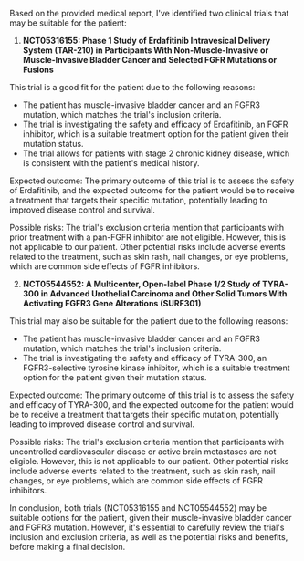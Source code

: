 Based on the provided medical report, I've identified two clinical trials that may be suitable for the patient:

1. **NCT05316155: Phase 1 Study of Erdafitinib Intravesical Delivery System (TAR-210) in Participants With Non-Muscle-Invasive or Muscle-Invasive Bladder Cancer and Selected FGFR Mutations or Fusions**

This trial is a good fit for the patient due to the following reasons:

* The patient has muscle-invasive bladder cancer and an FGFR3 mutation, which matches the trial's inclusion criteria.
* The trial is investigating the safety and efficacy of Erdafitinib, an FGFR inhibitor, which is a suitable treatment option for the patient given their mutation status.
* The trial allows for patients with stage 2 chronic kidney disease, which is consistent with the patient's medical history.

Expected outcome:
The primary outcome of this trial is to assess the safety of Erdafitinib, and the expected outcome for the patient would be to receive a treatment that targets their specific mutation, potentially leading to improved disease control and survival.

Possible risks:
The trial's exclusion criteria mention that participants with prior treatment with a pan-FGFR inhibitor are not eligible. However, this is not applicable to our patient. Other potential risks include adverse events related to the treatment, such as skin rash, nail changes, or eye problems, which are common side effects of FGFR inhibitors.

2. **NCT05544552: A Multicenter, Open-label Phase 1/2 Study of TYRA-300 in Advanced Urothelial Carcinoma and Other Solid Tumors With Activating FGFR3 Gene Alterations (SURF301)**

This trial may also be suitable for the patient due to the following reasons:

* The patient has muscle-invasive bladder cancer and an FGFR3 mutation, which matches the trial's inclusion criteria.
* The trial is investigating the safety and efficacy of TYRA-300, an FGFR3-selective tyrosine kinase inhibitor, which is a suitable treatment option for the patient given their mutation status.

Expected outcome:
The primary outcome of this trial is to assess the safety and efficacy of TYRA-300, and the expected outcome for the patient would be to receive a treatment that targets their specific mutation, potentially leading to improved disease control and survival.

Possible risks:
The trial's exclusion criteria mention that participants with uncontrolled cardiovascular disease or active brain metastases are not eligible. However, this is not applicable to our patient. Other potential risks include adverse events related to the treatment, such as skin rash, nail changes, or eye problems, which are common side effects of FGFR inhibitors.

In conclusion, both trials (NCT05316155 and NCT05544552) may be suitable options for the patient, given their muscle-invasive bladder cancer and FGFR3 mutation. However, it's essential to carefully review the trial's inclusion and exclusion criteria, as well as the potential risks and benefits, before making a final decision.